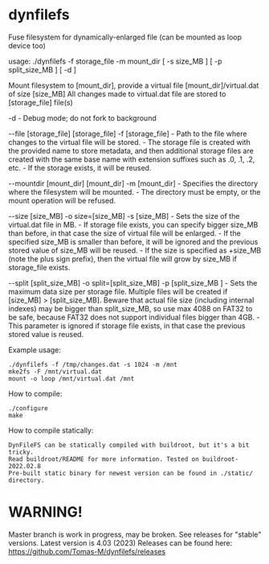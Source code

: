 # dynfilefs
Fuse filesystem for dynamically-enlarged file (can be mounted as loop device too)

usage: ./dynfilefs -f storage_file -m mount_dir [ -s size_MB ] [ -p split_size_MB ] [ -d ]

Mount filesystem to [mount_dir], provide a virtual file [mount_dir]/virtual.dat of size [size_MB]
All changes made to virtual.dat file are stored to [storage_file] file(s)

  -d                       - Debug mode; do not fork to background

  --file [storage_file]
  [storage_file]
  -f [storage_file]        - Path to the file where changes to the virtual file will be stored.
                           - The storage file is created with the provided name to store metadata,
                             and then additional storage files are created with the same base name
                             with extension suffixes such as .0, .1, .2, etc.
                           - If the storage exists, it will be reused.

  --mountdir [mount_dir]
  [mount_dir]
  -m [mount_dir]           - Specifies the directory where the filesystem will be mounted.
                           - The directory must be empty, or the mount operation will be refused.

  --size [size_MB]
  -o size=[size_MB]
  -s [size_MB]             - Sets the size of the virtual.dat file in MB.
                           - If storage file exists, you can specify bigger size_MB than before,
                             in that case the size of virtual file will be enlarged.
                           - If the specified size_MB is smaller than before, it will be ignored
                             and the previous stored value of size_MB will be reused.
                           - If the size is specified as +size_MB (note the plus sign prefix),
                             then the virtual file will grow by size_MB if storage_file exists.

  --split [split_size_MB]
  -o split=[split_size_MB]
  -p [split_size_MB ]      - Sets the maximum data size per storage file. Multiple files
                             will be created if [size_MB] > [split_size_MB].
                             Beware that actual file size (including internal indexes) may be
                             bigger than split_size_MB, so use max 4088 on FAT32 to be safe,
                             because FAT32 does not support individual files bigger than 4GB.
                           - This parameter is ignored if storage file exists,
                             in that case the previous stored value is reused.


Example usage:

    ./dynfilefs -f /tmp/changes.dat -s 1024 -m /mnt
    mke2fs -F /mnt/virtual.dat
    mount -o loop /mnt/virtual.dat /mnt


How to compile:

    ./configure
    make


How to compile statically:

    DynFileFS can be statically compiled with buildroot, but it's a bit tricky.
    Read buildroot/README for more information. Tested on buildroot-2022.02.8
    Pre-built static binary for newest version can be found in ./static/ directory.



# WARNING!


Master branch is work in progress, may be broken. See releases for "stable" versions.
Latest version is 4.03 (2023)
Releases can be found here: https://github.com/Tomas-M/dynfilefs/releases
